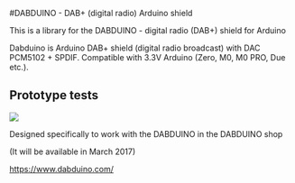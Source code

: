 #DABDUINO - DAB+ (digital radio) Arduino shield

This is a library for the DABDUINO - digital radio (DAB+) shield for Arduino

Dabduino is Arduino DAB+ shield (digital radio broadcast) with DAC PCM5102 + SPDIF. Compatible with 3.3V Arduino (Zero, M0, M0 PRO, Due etc.).

## Prototype tests
[<img src="https://img.youtube.com/vi/LBgsKTtB7Bs/0.jpg">](https://www.youtube.com/watch?v=LBgsKTtB7Bs)

Designed specifically to work with the DABDUINO in the DABDUINO shop 

(It will be available in March 2017)

https://www.dabduino.com/
